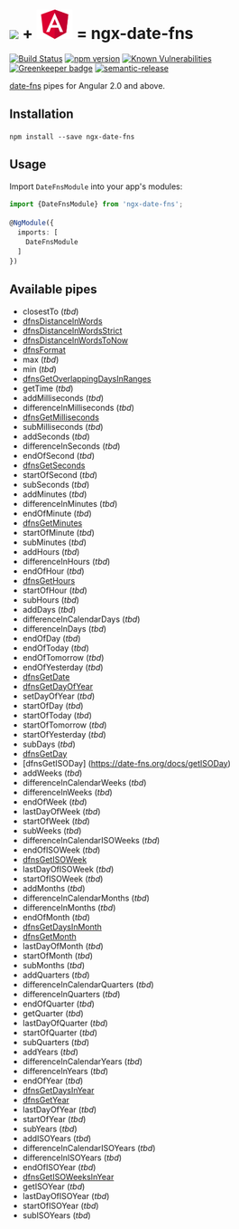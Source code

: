 # ![](http://cdn.date-fns.org/README-logo.svg) + ![](.github/angular-red.svg) = ngx-date-fns

[![Build Status](https://travis-ci.org/joanllenas/ngx-date-fns.png?branch=master)](https://travis-ci.org/joanllenas/ngx-date-fns)
[![npm version](https://badge.fury.io/js/ngx-date-fns.svg)](https://badge.fury.io/js/ngx-date-fns)
[![Known Vulnerabilities](https://snyk.io/test/github/joanllenas/ngx-date-fns/badge.svg)](https://snyk.io/test/github/joanllenas/ngx-date-fns)
[![Greenkeeper badge](https://badges.greenkeeper.io/joanllenas/ngx-date-fns.svg)](https://greenkeeper.io/)
[![semantic-release](https://img.shields.io/badge/%20%20%F0%9F%93%A6%F0%9F%9A%80-semantic--release-e10079.svg)](https://github.com/semantic-release/semantic-release)

[date-fns](https://date-fns.org/) pipes for Angular 2.0 and above.



Installation
------------

`npm install --save ngx-date-fns`


Usage
-----

Import `DateFnsModule` into your app's modules:

``` typescript
import {DateFnsModule} from 'ngx-date-fns';

@NgModule({
  imports: [
    DateFnsModule
  ]
})
```


Available pipes
---------------
* closestTo (_tbd_)
* [dfnsDistanceInWords](https://date-fns.org/docs/distanceInWords)
* [dfnsDistanceInWordsStrict](https://date-fns.org/docs/distanceInWordsStrict)
* [dfnsDistanceInWordsToNow](https://date-fns.org/docs/distanceInWordsToNow)
* [dfnsFormat](https://date-fns.org/docs/format)
* max (_tbd_)
* min (_tbd_)
* [dfnsGetOverlappingDaysInRanges](https://date-fns.org/docs/getOverlappingDaysInRanges)
* getTime (_tbd_)
* addMilliseconds (_tbd_)
* differenceInMilliseconds (_tbd_)
* [dfnsGetMilliseconds](https://date-fns.org/docs/getMilliseconds)
* subMilliseconds (_tbd_)
* addSeconds (_tbd_)
* differenceInSeconds (_tbd_)
* endOfSecond (_tbd_)
* [dfnsGetSeconds](https://date-fns.org/docs/getSeconds)
* startOfSecond (_tbd_)
* subSeconds (_tbd_)
* addMinutes (_tbd_)
* differenceInMinutes (_tbd_)
* endOfMinute (_tbd_)
* [dfnsGetMinutes](https://date-fns.org/docs/getMinutes)
* startOfMinute (_tbd_)
* subMinutes (_tbd_)
* addHours (_tbd_)
* differenceInHours (_tbd_)
* endOfHour (_tbd_)
* [dfnsGetHours](https://date-fns.org/docs/getHours)
* startOfHour (_tbd_)
* subHours (_tbd_)
* addDays (_tbd_)
* differenceInCalendarDays (_tbd_)
* differenceInDays (_tbd_)
* endOfDay (_tbd_)
* endOfToday (_tbd_)
* endOfTomorrow (_tbd_)
* endOfYesterday (_tbd_)
* [dfnsGetDate](https://date-fns.org/docs/getDate)
* [dfnsGetDayOfYear](https://date-fns.org/docs/getDayOfYear)
* setDayOfYear (_tbd_)
* startOfDay (_tbd_)
* startOfToday (_tbd_)
* startOfTomorrow (_tbd_)
* startOfYesterday (_tbd_)
* subDays (_tbd_)
* [dfnsGetDay](https://date-fns.org/docs/getDay)
* [dfnsGetISODay] (https://date-fns.org/docs/getISODay)
* addWeeks (_tbd_)
* differenceInCalendarWeeks (_tbd_)
* differenceInWeeks (_tbd_)
* endOfWeek (_tbd_)
* lastDayOfWeek (_tbd_)
* startOfWeek (_tbd_)
* subWeeks (_tbd_)
* differenceInCalendarISOWeeks (_tbd_)
* endOfISOWeek (_tbd_)
* [dfnsGetISOWeek](https://date-fns.org/docs/getISOWeek)
* lastDayOfISOWeek (_tbd_)
* startOfISOWeek (_tbd_)
* addMonths (_tbd_)
* differenceInCalendarMonths (_tbd_)
* differenceInMonths (_tbd_)
* endOfMonth (_tbd_)
* [dfnsGetDaysInMonth](https://date-fns.org/docs/getDaysInMonth)
* [dfnsGetMonth](https://date-fns.org/docs/getMonth)
* lastDayOfMonth (_tbd_)
* startOfMonth (_tbd_)
* subMonths (_tbd_)
* addQuarters (_tbd_)
* differenceInCalendarQuarters (_tbd_)
* differenceInQuarters (_tbd_)
* endOfQuarter (_tbd_)
* getQuarter (_tbd_)
* lastDayOfQuarter (_tbd_)
* startOfQuarter (_tbd_)
* subQuarters (_tbd_)
* addYears (_tbd_)
* differenceInCalendarYears (_tbd_)
* differenceInYears (_tbd_)
* endOfYear (_tbd_)
* [dfnsGetDaysInYear](https://date-fns.org/docs/getDaysInYear)
* [dfnsGetYear](https://date-fns.org/docs/getYear)
* lastDayOfYear (_tbd_)
* startOfYear (_tbd_)
* subYears (_tbd_)
* addISOYears (_tbd_)
* differenceInCalendarISOYears (_tbd_)
* differenceInISOYears (_tbd_)
* endOfISOYear (_tbd_)
* [dfnsGetISOWeeksInYear](https://date-fns.org/docs/getISOWeeksInYear)
* getISOYear (_tbd_)
* lastDayOfISOYear (_tbd_)
* startOfISOYear (_tbd_)
* subISOYears (_tbd_)
